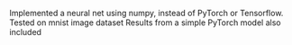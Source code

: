 Implemented a neural net using numpy, instead of PyTorch or Tensorflow.
Tested on mnist image dataset
Results from a simple PyTorch model also included

